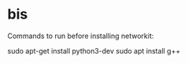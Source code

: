 # bis

Commands to run before installing networkit:

sudo apt-get install python3-dev
sudo apt install g++

